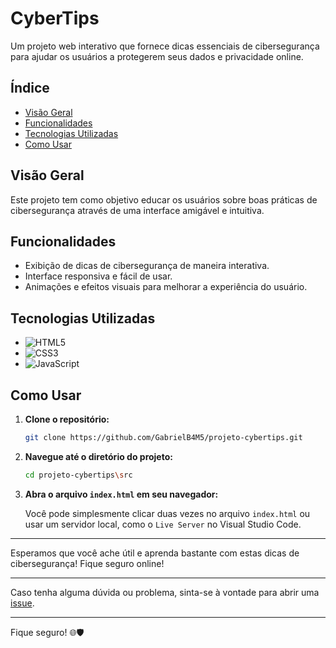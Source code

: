# CyberTips

Um projeto web interativo que fornece dicas essenciais de cibersegurança para ajudar os usuários a protegerem seus dados e privacidade online.

## Índice

- [Visão Geral](#visão-geral)
- [Funcionalidades](#funcionalidades)
- [Tecnologias Utilizadas](#tecnologias-utilizadas)
- [Como Usar](#como-usar)

## Visão Geral

Este projeto tem como objetivo educar os usuários sobre boas práticas de cibersegurança através de uma interface amigável e intuitiva.

## Funcionalidades

- Exibição de dicas de cibersegurança de maneira interativa.
- Interface responsiva e fácil de usar.
- Animações e efeitos visuais para melhorar a experiência do usuário.

## Tecnologias Utilizadas

- ![HTML5](https://img.shields.io/badge/html5-%23E34F26.svg?style=for-the-badge&logo=html5&logoColor=white)
- ![CSS3](https://img.shields.io/badge/css3-%231572B6.svg?style=for-the-badge&logo=css3&logoColor=white)
- ![JavaScript](https://img.shields.io/badge/javascript-%23323330.svg?style=for-the-badge&logo=javascript&logoColor=%23F7DF1E)

## Como Usar

1. **Clone o repositório:**

   ```bash
   git clone https://github.com/GabrielB4M5/projeto-cybertips.git
   ```

2. **Navegue até o diretório do projeto:**

   ```bash
   cd projeto-cybertips\src
   ```

3. **Abra o arquivo `index.html` em seu navegador:**

   Você pode simplesmente clicar duas vezes no arquivo `index.html` ou usar um servidor local, como o `Live Server` no Visual Studio Code.

---

Esperamos que você ache útil e aprenda bastante com estas dicas de cibersegurança! Fique seguro online!

---

Caso tenha alguma dúvida ou problema, sinta-se à vontade para abrir uma [issue](https://github.com/GabrielB4M5/projeto-cybertips/issues).

---

Fique seguro! 🌐🛡️
